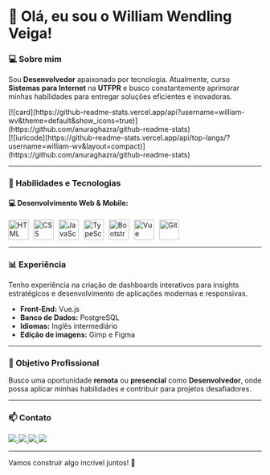 # 👋 Olá, eu sou o William Wendling Veiga!

### 💻 Sobre mim
Sou  **Desenvolvedor** apaixonado por tecnologia. Atualmente, curso **Sistemas para Internet** na **UTFPR** e busco constantemente aprimorar minhas habilidades para entregar soluções eficientes e inovadoras.

<div style="display: "flex" >
<div>
[![card](https://github-readme-stats.vercel.app/api?username=william-wv&theme=default&show_icons=true)](https://github.com/anuraghazra/github-readme-stats)
</div>

  <div>
[![iuricode](https://github-readme-stats.vercel.app/api/top-langs/?username=william-wv&layout=compact)](https://github.com/anuraghazra/github-readme-stats)
</div>
</div>

---

### 🚀 Habilidades e Tecnologias

#### 💻 Desenvolvimento Web & Mobile:
<div style="display: flex; flex-wrap: wrap; gap: 10px;">

<img title="HTML" src="https://cdn.jsdelivr.net/gh/devicons/devicon@latest/icons/html5/html5-original.svg" width="40px"/>
<img title="CSS" src="https://cdn.jsdelivr.net/gh/devicons/devicon@latest/icons/css3/css3-original.svg" width="40px"/>
<img title="JavaScript" src="https://cdn.jsdelivr.net/gh/devicons/devicon@latest/icons/javascript/javascript-original.svg" width="40px"/>
<img title="TypeScript" src="https://cdn.jsdelivr.net/gh/devicons/devicon@latest/icons/typescript/typescript-original.svg" width="40px"/>
<img title="Bootstrap" src="https://cdn.jsdelivr.net/gh/devicons/devicon@latest/icons/bootstrap/bootstrap-original.svg" width="40px"/>
<img title="Vue" src="https://cdn.jsdelivr.net/gh/devicons/devicon@latest/icons/vuejs/vuejs-original.svg"  width="40px"/>
<img title="Git" src="https://cdn.jsdelivr.net/gh/devicons/devicon@latest/icons/git/git-original.svg" width="40px"/>

</div>

---

### 📊 Experiência
Tenho experiência na criação de dashboards interativos para insights estratégicos e desenvolvimento de aplicações modernas e responsivas.

- **Front-End:**  Vue.js
- **Banco de Dados:**  PostgreSQL
- **Idiomas:** Inglês intermediário
- **Edição de imagens:**  Gimp e Figma

---

### 🎯 Objetivo Profissional
Busco uma oportunidade **remota** ou **presencial**  como **Desenvolvedor**, onde possa aplicar minhas habilidades e contribuir para projetos desafiadores.

---

### 📫 Contato
<div>
<a href="https://www.instagram.com/dev.willwendling/" target="_blank">
  <img src="https://img.shields.io/badge/-Instagram-%23E4405F?style=for-the-badge&logo=instagram&logoColor=white">
</a>
<a href="https://wa.me/47992372960" target="_blank">
  <img src="https://img.shields.io/badge/WhatsApp-25D366?style=for-the-badge&logo=whatsapp&logoColor=white">
</a>
<a href="https://www.linkedin.com/in/william-wendling-veiga-88574526a/" target="_blank">
  <img src="https://img.shields.io/badge/-LinkedIn-%230077B5?style=for-the-badge&logo=linkedin&logoColor=white">
</a> 
<a href="mailto:falecom.willwv@gmail.com">
  <img src="https://img.shields.io/badge/-Gmail-%23333?style=for-the-badge&logo=gmail&logoColor=white">
</a>

</div>

---

Vamos construir algo incrível juntos! 🚀


<!--

<img title="PHP" src="https://cdn.jsdelivr.net/gh/devicons/devicon@latest/icons/php/php-original.svg" width="40px"/>
<img title="Docker" src="https://cdn.jsdelivr.net/gh/devicons/devicon@latest/icons/docker/docker-plain.svg"  width="40px"/>
<img title="Angular" src="https://cdn.jsdelivr.net/gh/devicons/devicon@latest/icons/angularjs/angularjs-original.svg" width="40px"/>
<img title="Tailwind CSS" src="https://cdn.jsdelivr.net/gh/devicons/devicon@latest/icons/tailwindcss/tailwindcss-original.svg" width="40px"/>
<img title="Node.js" src="https://cdn.jsdelivr.net/gh/devicons/devicon@latest/icons/nodejs/nodejs-original.svg" width="40px"/>
<img title="React" src="https://cdn.jsdelivr.net/gh/devicons/devicon@latest/icons/react/react-original.svg" width="40px"/>

-->


